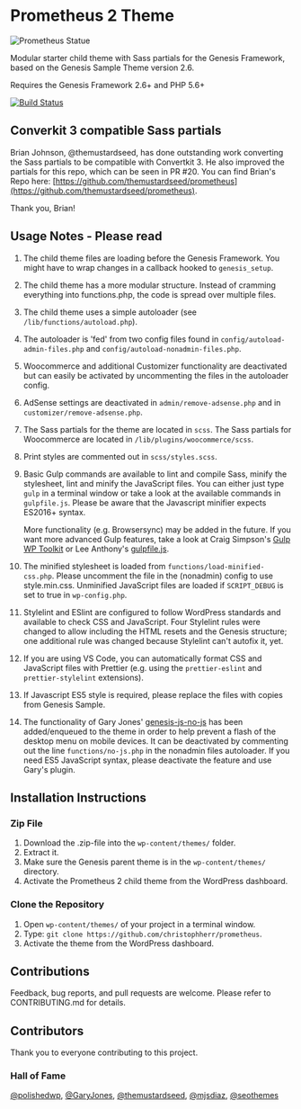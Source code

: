 # Prometheus 2 Theme

![Prometheus Statue](https://raw.githubusercontent.com/christophherr/prometheus/develop/screenshot.png)

Modular starter child theme with Sass partials for the Genesis Framework, based on the Genesis Sample Theme version 2.6.

Requires the Genesis Framework 2.6+ and PHP 5.6+

[![Build Status](https://travis-ci.org/christophherr/prometheus.svg?branch=develop)](https://travis-ci.org/christophherr/prometheus)

## Converkit 3 compatible Sass partials

Brian Johnson, @themustardseed, has done outstanding work converting the Sass partials to be compatible with Convertkit 3.
He also improved the partials for this repo, which can be seen in PR #20.
You can find Brian's Repo here: [https://github.com/themustardseed/prometheus](https://github.com/themustardseed/prometheus).

Thank you, Brian!

## Usage Notes - Please read

1.  The child theme files are loading before the Genesis Framework.
    You might have to wrap changes in a callback hooked to `genesis_setup`.
2.  The child theme has a more modular structure.
    Instead of cramming everything into functions.php, the code is spread over multiple files.
3.  The child theme uses a simple autoloader (see `/lib/functions/autoload.php`).
4.  The autoloader is 'fed' from two config files found in `config/autoload-admin-files.php` and `config/autoload-nonadmin-files.php`.
5.  Woocommerce and additional Customizer functionality are deactivated but can easily be activated by uncommenting the files in the autoloader config.
6.  AdSense settings are deactivated in `admin/remove-adsense.php` and in `customizer/remove-adsense.php`.
7.  The Sass partials for the theme are located in `scss`.
    The Sass partials for Woocommerce are located in `/lib/plugins/woocommerce/scss`.
8.  Print styles are commented out in `scss/styles.scss`.
9.  Basic Gulp commands are available to lint and compile Sass, minify the stylesheet, lint and minify the JavaScript files.
    You can either just type `gulp` in a terminal window or take a look at the available commands in `gulpfile.js`.
    Please be aware that the Javascript minifier expects ES2016+ syntax.

    More functionality (e.g. Browsersync) may be added in the future.
    If you want more advanced Gulp features, take a look at Craig Simpson's [Gulp WP Toolkit](https://github.com/craigsimps/gulp-wp-toolkit/) or Lee Anthony's [gulpfile.js](https://github.com/seothemes/genesis-starter/blob/master/gulpfile.js).

10. The minified stylesheet is loaded from `functions/load-minified-css.php`. Please uncomment the file in the (nonadmin) config to use style.min.css. Unminified JavaScript files are loaded if `SCRIPT_DEBUG` is set to true in `wp-config.php`.
11. Stylelint and ESlint are configured to follow WordPress standards and available to check CSS and JavaScript.
    Four Stylelint rules were changed to allow including the HTML resets and the Genesis structure; one additional rule was changed because Stylelint can't autofix it, yet.
12. If you are using VS Code, you can automatically format CSS and JavaScript files with Prettier (e.g. using the `prettier-eslint` and `prettier-stylelint` extensions).
13. If Javascript ES5 style is required, please replace the files with copies from Genesis Sample.
14. The functionality of Gary Jones' [genesis-js-no-js](https://github.com/GaryJones/genesis-js-no-js) has been added/enqueued to the theme in order to help prevent a flash of the desktop menu on mobile devices.
    It can be deactivated by commenting out the line `functions/no-js.php` in the nonadmin files autoloader.
    If you need ES5 JavaScript syntax, please deactivate the feature and use Gary's plugin.

## Installation Instructions

### Zip File

1.  Download the .zip-file into the `wp-content/themes/` folder.
2.  Extract it.
3.  Make sure the Genesis parent theme is in the `wp-content/themes/` directory.
4.  Activate the Prometheus 2 child theme from the WordPress dashboard.

### Clone the Repository

1.  Open `wp-content/themes/` of your project in a terminal window.
2.  Type: `git clone https://github.com/christophherr/prometheus`.
3.  Activate the theme from the WordPress dashboard.

## Contributions

Feedback, bug reports, and pull requests are welcome.
Please refer to CONTRIBUTING.md for details.

## Contributors

Thank you to everyone contributing to this project.

### Hall of Fame

[@polishedwp](https://github.com/polishedwp), [@GaryJones](https://github.com/GaryJones), [@themustardseed](https://github.com/themustardseed), [@mjsdiaz](https://github.com/mjsdiaz), [@seothemes](https://github.com/seothemes)
